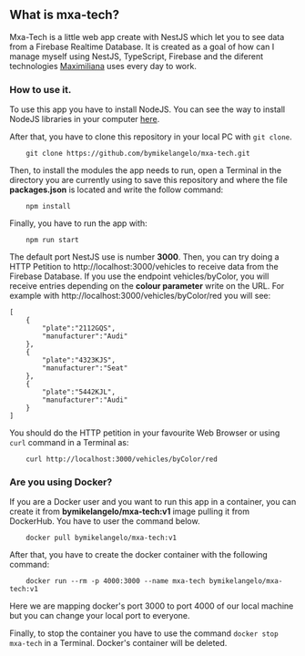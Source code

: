 ## What is mxa-tech?
Mxa-Tech is a little web app create with NestJS which let you to see data from a Firebase Realtime Database. It is created as a goal of how can I manage myself using NestJS, TypeScript, Firebase and the diferent technologies [Maximiliana](https://maximiliana.es/) uses every day to work. 

### How to use it.
To use this app you have to install NodeJS. You can see the way to install NodeJS libraries in your computer [here](https://github.com/nodesource/distributions/blob/master/README.md). 

After that, you have to clone this repository in your local PC with ``git clone``.

```
    git clone https://github.com/bymikelangelo/mxa-tech.git
```

Then, to install the modules the app needs to run, open a Terminal in the directory you are currently using to save this repository and where the file **packages.json** is located and write the follow command:

```
    npm install
```

Finally, you have to run the app with:

```
    npm run start
```

The default port NestJS use is number **3000**. Then, you can try doing a HTTP Petition to http://localhost:3000/vehicles to receive data from the Firebase Database. If you use the endpoint vehicles/byColor, you will receive entries depending on the **colour parameter** write on the URL. For example with http://localhost:3000/vehicles/byColor/red you will see:
    
    [
        {
            "plate":"2112GQS",
            "manufacturer":"Audi"
        },
        {
            "plate":"4323KJS",
            "manufacturer":"Seat"
        },
        {
            "plate":"5442KJL",
            "manufacturer":"Audi"
        }
    ]

You should do the HTTP petition in your favourite Web Browser or using ``curl`` command in a Terminal as:

```
    curl http://localhost:3000/vehicles/byColor/red
```

### Are you using Docker?

If you are a Docker user and you want to run this app in a container, you can create it from **bymikelangelo/mxa-tech:v1** image pulling it from DockerHub. You have to user the command below. 

```
    docker pull bymikelangelo/mxa-tech:v1
```

After that, you have to create the docker container with the following command:

```
    docker run --rm -p 4000:3000 --name mxa-tech bymikelangelo/mxa-tech:v1
```

Here we are mapping docker's port 3000 to port 4000 of our local machine but you can change your local port to everyone. 

Finally, to stop the container you have to use the command ``docker stop mxa-tech`` in a Terminal. Docker's container will be deleted.
